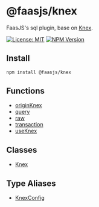 # @faasjs/knex

FaasJS's sql plugin, base on [Knex](https://knexjs.org/).

[![License: MIT](https://img.shields.io/npm/l/@faasjs/knex.svg)](https://github.com/faasjs/faasjs/blob/main/packages/faasjs/knex/LICENSE)
[![NPM Version](https://img.shields.io/npm/v/@faasjs/knex.svg)](https://www.npmjs.com/package/@faasjs/knex)

## Install

```sh
npm install @faasjs/knex
```

## Functions

- [originKnex](functions/originKnex.md)
- [query](functions/query.md)
- [raw](functions/raw.md)
- [transaction](functions/transaction.md)
- [useKnex](functions/useKnex.md)

## Classes

- [Knex](classes/Knex.md)

## Type Aliases

- [KnexConfig](type-aliases/KnexConfig.md)
